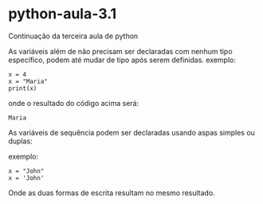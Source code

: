 # python-aula-3.1
Continuação da terceira aula de python

As variáveis além de não precisam ser declaradas com nenhum tipo específico, podem até mudar de tipo após serem definidas.
exemplo:

```
x = 4 
x = "Maria" 
print(x)
```
onde o resultado do código acima será:

```
Maria
```


As variáveis de sequência podem ser declaradas usando aspas simples ou duplas:

exemplo: 
```
x = "John"
x = 'John'
```

Onde as duas formas de escrita resultam no mesmo resultado.
